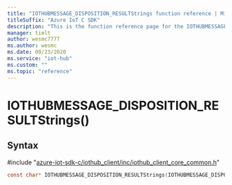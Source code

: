 ```yaml
---                             
title: "IOTHUBMESSAGE_DISPOSITION_RESULTStrings function reference | Microsoft Docs" 
titleSuffix: "Azure IoT C SDK"            
description: "This is the function reference page for the IOTHUBMESSAGE_DISPOSITION_RESULTStrings() function in the Azure IoT C SDK. This SDK is used with Azure IoT Hub and Azure IoT Hub Device Provisioning Service"            
manager: timlt                 
author: wesmc7777              
ms.author: wesmc               
ms.date: 09/23/2020                    
ms.service: "iot-hub"             
ms.custom: ""                
ms.topic: "reference"        
---                            
```


# IOTHUBMESSAGE_DISPOSITION_RESULTStrings()

## Syntax

\#include "[azure-iot-sdk-c/iothub_client/inc/iothub_client_core_common.h](../iothub-client-core-common-h.md)"  
```C
const char* IOTHUBMESSAGE_DISPOSITION_RESULTStrings(IOTHUBMESSAGE_DISPOSITION_RESULT  value);
```

